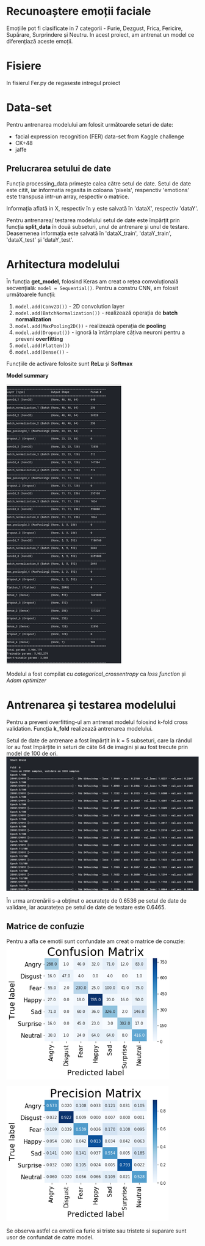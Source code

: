 # Recunoaștere emoții faciale

Emoțiile pot fi clasificate in 7 categorii - Furie, Dezgust, Frica, Fericire, Supărare, Surprindere și Neutru.
In acest proiect, am antrenat un model ce diferențiază aceste emoții.

# Fisiere
In fisierul Fer.py de regaseste intregul proiect

# Data-set
Pentru antrenarea modelului am folosit următoarele seturi de date:

 - facial expression recognition (FER) data-set from Kaggle challenge
 - CK+48
 - jaffe
 
## Prelucrarea setului de date

Funcția processing_data primește calea către setul de date. Setul de date este citit, iar informatia regasita in coloana 'pixels', respenctiv 'emotions' este transpusa intr-un array, respectiv o matrice.

Informația aflată in X, respectiv în y este salvată în 'dataX', respectiv 'dataY'.

Pentru antrenarea/ testarea modelului setul de date este împărțit prin funcția **split_data** în două subseturi, unul de antrenare și unul de testare. Deasemenea informația este salvată în 'dataX_train', 'dataY_train', 'dataX_test' și 'dataY_test'.

# Arhitectura modelului
În funcția **get_model**, folosind Keras am creat o rețea convoluțională secvențială:  `model = Sequential()`. Pentru a constru CNN, am folosit următoarele funcții:

 1. `model.add(Conv2D())` - 2D convolution layer
 2. `model.add(BatchNormalization())` - realizează operația de **batch normalization**
 3. `model.add(MaxPooling2D())` - realizează operația de **pooling**
 4. `model.add(Dropout())` - ignoră la întâmplare câțiva neuroni pentru a preveni **overfitting**
 5. `model.add(Flatten())`
 6. `model.add(Dense())` -

Funcțiile de activare folosite sunt **ReLu** și **Softmax**

**Model summary**

![Model summary](https://github.com/CristianaLazar/Recunoastere-emotii-faciale/blob/master/images/modelSummary.png "Model")


Modelul a fost compilat cu *categorical_crossentropy* ca *loss function* și *Adam optimizer*

# Antrenarea și testarea modelului
Pentru a preveni overfitting-ul am antrenat modelul folosind k-fold cross validation.
Funcția **k_fold** realizează antrenarea modelului.

Setul de date de antrenare a fost împărțit in k = 5 subseturi, care la rândul lor au fost  împărțite in seturi de câte 64 de imagini și au fost trecute prin model de 100 de ori. 
![KFold](https://github.com/CristianaLazar/Recunoastere-emotii-faciale/blob/master/images/KFold.png "KFold")

În urma antrenării s-a obținut o acuratețe de 0.6536 pe setul de date de validare, iar acuratețea pe setul de date de testare este 0.6465.

## Matrice de confuzie
Pentru a afla ce emotii sunt confundate am creat o matrice de conuzie:
![Matricea de confuzie](https://github.com/CristianaLazar/Recunoastere-emotii-faciale/blob/master/images/ConfMat.png "ConfMat")

![Matricea de precizie](https://github.com/CristianaLazar/Recunoastere-emotii-faciale/blob/master/images/PrecMat.png "PredMat")

Se observa astfel ca emotii ca furie si triste sau tristete si suparare sunt usor de confundat de catre model.
